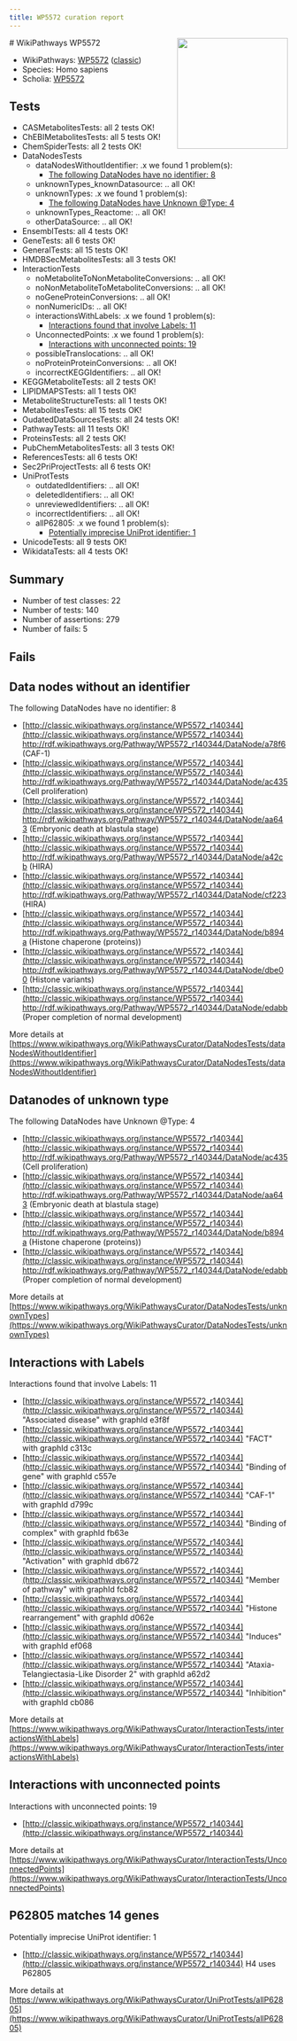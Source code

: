 ```yaml
---
title: WP5572 curation report
---
```


<img style="float: right; width: 200px" src="https://upload.wikimedia.org/wikipedia/commons/thumb/8/83/Wplogo_with_text_500.png/640px-Wplogo_with_text_500.png" />
# WikiPathways WP5572

* WikiPathways: [WP5572](https://wikipathways.org/pathways/WP5572) ([classic](https://classic.wikipathways.org/instance/WP5572))
* Species: Homo sapiens
* Scholia: [WP5572](https://scholia.toolforge.org/wikipathways/WP5572)
## Tests
* CASMetabolitesTests: all 2 tests OK!
* ChEBIMetabolitesTests: all 5 tests OK!
* ChemSpiderTests: all 2 tests OK!
* DataNodesTests
    * dataNodesWithoutIdentifier: .x we found 1 problem(s):
        * [The following DataNodes have no identifier: 8](#d2d32fa7)
    * unknownTypes_knownDatasource: .. all OK!
    * unknownTypes: .x we found 1 problem(s):
        * [The following DataNodes have Unknown @Type: 4](#839973e2)
    * unknownTypes_Reactome: .. all OK!
    * otherDataSource: .. all OK!
* EnsemblTests: all 4 tests OK!
* GeneTests: all 6 tests OK!
* GeneralTests: all 15 tests OK!
* HMDBSecMetabolitesTests: all 3 tests OK!
* InteractionTests
    * noMetaboliteToNonMetaboliteConversions: .. all OK!
    * noNonMetaboliteToMetaboliteConversions: .. all OK!
    * noGeneProteinConversions: .. all OK!
    * nonNumericIDs: .. all OK!
    * interactionsWithLabels: .x we found 1 problem(s):
        * [Interactions found that involve Labels: 11](#fe97a8b9)
    * UnconnectedPoints: .x we found 1 problem(s):
        * [Interactions with unconnected points: 19](#7f1d4080)
    * possibleTranslocations: .. all OK!
    * noProteinProteinConversions: .. all OK!
    * incorrectKEGGIdentifiers: .. all OK!
* KEGGMetaboliteTests: all 2 tests OK!
* LIPIDMAPSTests: all 1 tests OK!
* MetaboliteStructureTests: all 1 tests OK!
* MetabolitesTests: all 15 tests OK!
* OudatedDataSourcesTests: all 24 tests OK!
* PathwayTests: all 11 tests OK!
* ProteinsTests: all 2 tests OK!
* PubChemMetabolitesTests: all 3 tests OK!
* ReferencesTests: all 6 tests OK!
* Sec2PriProjectTests: all 6 tests OK!
* UniProtTests
    * outdatedIdentifiers: .. all OK!
    * deletedIdentifiers: .. all OK!
    * unreviewedIdentifiers: .. all OK!
    * incorrectIdentifiers: .. all OK!
    * allP62805: .x we found 1 problem(s):
        * [Potentially imprecise UniProt identifier: 1](#5bee1cf3)
* UnicodeTests: all 9 tests OK!
* WikidataTests: all 4 tests OK!


## Summary

* Number of test classes: 22
* Number of tests: 140
* Number of assertions: 279
* Number of fails: 5

## Fails

<a name="d2d32fa7" />

## Data nodes without an identifier

The following DataNodes have no identifier: 8

* [http://classic.wikipathways.org/instance/WP5572_r140344](http://classic.wikipathways.org/instance/WP5572_r140344) http://rdf.wikipathways.org/Pathway/WP5572_r140344/DataNode/a78f6 (CAF-1)
* [http://classic.wikipathways.org/instance/WP5572_r140344](http://classic.wikipathways.org/instance/WP5572_r140344) http://rdf.wikipathways.org/Pathway/WP5572_r140344/DataNode/ac435 (Cell proliferation)
* [http://classic.wikipathways.org/instance/WP5572_r140344](http://classic.wikipathways.org/instance/WP5572_r140344) http://rdf.wikipathways.org/Pathway/WP5572_r140344/DataNode/aa643 (Embryonic death at blastula stage)
* [http://classic.wikipathways.org/instance/WP5572_r140344](http://classic.wikipathways.org/instance/WP5572_r140344) http://rdf.wikipathways.org/Pathway/WP5572_r140344/DataNode/a42cb (HIRA)
* [http://classic.wikipathways.org/instance/WP5572_r140344](http://classic.wikipathways.org/instance/WP5572_r140344) http://rdf.wikipathways.org/Pathway/WP5572_r140344/DataNode/cf223 (HIRA)
* [http://classic.wikipathways.org/instance/WP5572_r140344](http://classic.wikipathways.org/instance/WP5572_r140344) http://rdf.wikipathways.org/Pathway/WP5572_r140344/DataNode/b894a (Histone chaperone (proteins))
* [http://classic.wikipathways.org/instance/WP5572_r140344](http://classic.wikipathways.org/instance/WP5572_r140344) http://rdf.wikipathways.org/Pathway/WP5572_r140344/DataNode/dbe00 (Histone variants)
* [http://classic.wikipathways.org/instance/WP5572_r140344](http://classic.wikipathways.org/instance/WP5572_r140344) http://rdf.wikipathways.org/Pathway/WP5572_r140344/DataNode/edabb (Proper completion of normal development)


More details at [https://www.wikipathways.org/WikiPathwaysCurator/DataNodesTests/dataNodesWithoutIdentifier](https://www.wikipathways.org/WikiPathwaysCurator/DataNodesTests/dataNodesWithoutIdentifier)

<a name="839973e2" />

## Datanodes of unknown type

The following DataNodes have Unknown @Type: 4

* [http://classic.wikipathways.org/instance/WP5572_r140344](http://classic.wikipathways.org/instance/WP5572_r140344) http://rdf.wikipathways.org/Pathway/WP5572_r140344/DataNode/ac435 (Cell proliferation)
* [http://classic.wikipathways.org/instance/WP5572_r140344](http://classic.wikipathways.org/instance/WP5572_r140344) http://rdf.wikipathways.org/Pathway/WP5572_r140344/DataNode/aa643 (Embryonic death at blastula stage)
* [http://classic.wikipathways.org/instance/WP5572_r140344](http://classic.wikipathways.org/instance/WP5572_r140344) http://rdf.wikipathways.org/Pathway/WP5572_r140344/DataNode/b894a (Histone chaperone (proteins))
* [http://classic.wikipathways.org/instance/WP5572_r140344](http://classic.wikipathways.org/instance/WP5572_r140344) http://rdf.wikipathways.org/Pathway/WP5572_r140344/DataNode/edabb (Proper completion of normal development)


More details at [https://www.wikipathways.org/WikiPathwaysCurator/DataNodesTests/unknownTypes](https://www.wikipathways.org/WikiPathwaysCurator/DataNodesTests/unknownTypes)

<a name="fe97a8b9" />

## Interactions with Labels

Interactions found that involve Labels: 11

* [http://classic.wikipathways.org/instance/WP5572_r140344](http://classic.wikipathways.org/instance/WP5572_r140344) "Associated disease" with graphId e3f8f
* [http://classic.wikipathways.org/instance/WP5572_r140344](http://classic.wikipathways.org/instance/WP5572_r140344) "FACT" with graphId c313c
* [http://classic.wikipathways.org/instance/WP5572_r140344](http://classic.wikipathways.org/instance/WP5572_r140344) "Binding of gene" with graphId c557e
* [http://classic.wikipathways.org/instance/WP5572_r140344](http://classic.wikipathways.org/instance/WP5572_r140344) "CAF-1" with graphId d799c
* [http://classic.wikipathways.org/instance/WP5572_r140344](http://classic.wikipathways.org/instance/WP5572_r140344) "Binding of complex" with graphId fb63e
* [http://classic.wikipathways.org/instance/WP5572_r140344](http://classic.wikipathways.org/instance/WP5572_r140344) "Activation" with graphId db672
* [http://classic.wikipathways.org/instance/WP5572_r140344](http://classic.wikipathways.org/instance/WP5572_r140344) "Member of pathway" with graphId fcb82
* [http://classic.wikipathways.org/instance/WP5572_r140344](http://classic.wikipathways.org/instance/WP5572_r140344) "Histone rearrangement" with graphId d062e
* [http://classic.wikipathways.org/instance/WP5572_r140344](http://classic.wikipathways.org/instance/WP5572_r140344) "Induces" with graphId ef068
* [http://classic.wikipathways.org/instance/WP5572_r140344](http://classic.wikipathways.org/instance/WP5572_r140344) "Ataxia-Telangiectasia-Like Disorder 2" with graphId a62d2
* [http://classic.wikipathways.org/instance/WP5572_r140344](http://classic.wikipathways.org/instance/WP5572_r140344) "Inhibition" with graphId cb086


More details at [https://www.wikipathways.org/WikiPathwaysCurator/InteractionTests/interactionsWithLabels](https://www.wikipathways.org/WikiPathwaysCurator/InteractionTests/interactionsWithLabels)

<a name="7f1d4080" />

## Interactions with unconnected points

Interactions with unconnected points: 19

* [http://classic.wikipathways.org/instance/WP5572_r140344](http://classic.wikipathways.org/instance/WP5572_r140344)


More details at [https://www.wikipathways.org/WikiPathwaysCurator/InteractionTests/UnconnectedPoints](https://www.wikipathways.org/WikiPathwaysCurator/InteractionTests/UnconnectedPoints)

<a name="5bee1cf3" />

## P62805 matches 14 genes

Potentially imprecise UniProt identifier: 1

* [http://classic.wikipathways.org/instance/WP5572_r140344](http://classic.wikipathways.org/instance/WP5572_r140344) H4 uses P62805


More details at [https://www.wikipathways.org/WikiPathwaysCurator/UniProtTests/allP62805](https://www.wikipathways.org/WikiPathwaysCurator/UniProtTests/allP62805)

